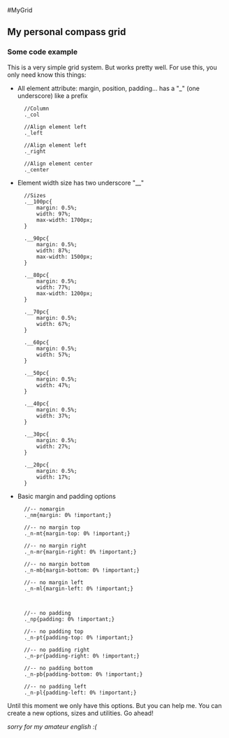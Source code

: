 #MyGrid
## My personal compass grid

### Some code example

This is a very simple grid system. But works pretty well.
For use this, you only need know this things:

- All element attribute: margin, position, padding... has a "_" (one underscore) like a prefix

		//Column
		._col
	
		//Align element left
		._left
	
		//Align element left
		._right
	
		//Align element center
		._center


- Element width size has two underscore "__"

		//Sizes
		.__100pc{
			margin: 0.5%;
			width: 97%;
			max-width: 1700px;
		}

		.__90pc{
			margin: 0.5%;
			width: 87%;
			max-width: 1500px;
		}

		.__80pc{
			margin: 0.5%;
			width: 77%;
			max-width: 1200px;
		}

		.__70pc{
			margin: 0.5%;
			width: 67%;
		}

		.__60pc{
			margin: 0.5%;
			width: 57%;
		}

		.__50pc{
			margin: 0.5%;
			width: 47%;
		}

		.__40pc{
			margin: 0.5%;
			width: 37%;
		}

		.__30pc{
			margin: 0.5%;
			width: 27%;
		}

		.__20pc{
			margin: 0.5%;
			width: 17%;
		}
		
- Basic margin and padding options

		//-- nomargin	
		._nm{margin: 0% !important;}

		//-- no margin top
		._n-mt{margin-top: 0% !important;}

		//-- no margin right
		._n-mr{margin-right: 0% !important;}

		//-- no margin bottom
		._n-mb{margin-bottom: 0% !important;}

		//-- no margin left
		._n-ml{margin-left: 0% !important;}
		
		
		
		//-- no padding	
		._np{padding: 0% !important;}

		//-- no padding top
		._n-pt{padding-top: 0% !important;}

		//-- no padding right
		._n-pr{padding-right: 0% !important;}

		//-- no padding bottom
		._n-pb{padding-bottom: 0% !important;}

		//-- no padding left
		._n-pl{padding-left: 0% !important;}
		
		

Until this moment we only have this options. But you can help me. You can create a new options, sizes and utilities. Go ahead!

 *sorry for my amateur english :(*